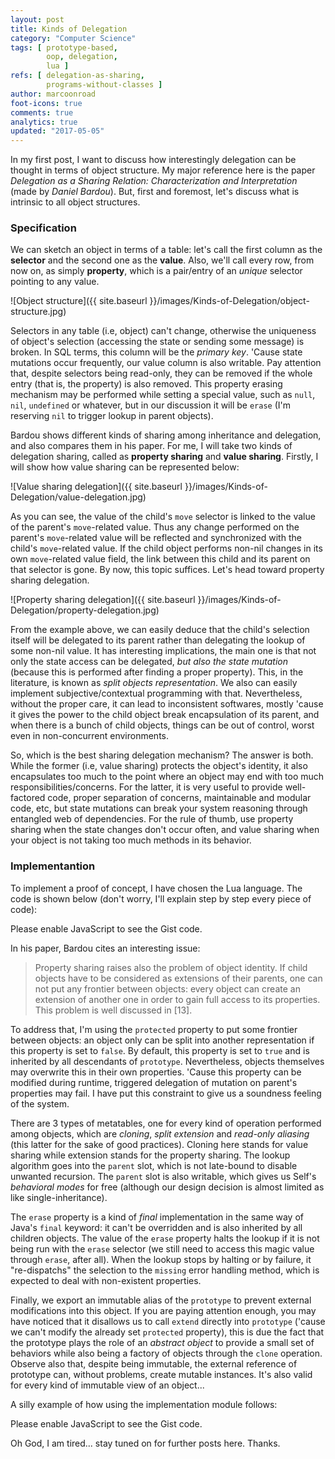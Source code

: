 ```yaml
---
layout: post
title: Kinds of Delegation
category: "Computer Science"
tags: [ prototype-based,
        oop, delegation,
        lua ]
refs: [ delegation-as-sharing,
        programs-without-classes ]
author: marcoonroad
foot-icons: true
comments: true
analytics: true
updated: "2017-05-05"
---
```


  In my first post, I want to discuss how interestingly delegation can be thought in terms of object structure. My major
reference here is the paper _Delegation as a Sharing Relation: Characterization and Interpretation_ (made by
_Daniel Bardou_). But, first and foremost, let's discuss what is intrinsic to all object structures.

<a name="specification"> </a>

### Specification

  We can sketch an object in terms of a table: let's call the first column as the **selector** and the second one as
the **value**. Also, we'll call every row, from now on, as simply **property**, which is a pair/entry of an
_unique_ selector pointing to any value.

![Object structure]({{ site.baseurl }}/images/Kinds-of-Delegation/object-structure.jpg)

  Selectors in any table (i.e, object) can't change, otherwise the uniqueness of object's selection (accessing the
state or sending some message) is broken. In SQL terms, this column will be the _primary key_. 'Cause state mutations
occur frequently, our value column is also writable. Pay attention that, despite selectors being read-only, they can be
removed if the whole entry (that is, the property) is also removed. This property erasing mechanism may be performed
while setting a special value, such as `null`, `nil`, `undefined` or whatever, but in our discussion it will be
`erase` (I'm reserving `nil` to trigger lookup in parent objects).

  Bardou shows different kinds of sharing among inheritance and delegation, and also compares them in his paper. For
me, I will take two kinds of delegation sharing, called as **property sharing** and **value sharing**. Firstly, I
will show how value sharing can be represented below:

![Value sharing delegation]({{ site.baseurl }}/images/Kinds-of-Delegation/value-delegation.jpg)

  As you can see, the value of the child's `move` selector is linked to the value of the parent's `move`-related
value. Thus any change performed on the parent's `move`-related value will be reflected and synchronized with the
child's `move`-related value. If the child object performs non-nil changes in its own `move`-related value field, the
link between this child and its parent on that selector is gone. By now, this topic suffices. Let's head toward
property sharing delegation.

![Property sharing delegation]({{ site.baseurl }}/images/Kinds-of-Delegation/property-delegation.jpg)

  From the example above, we can easily deduce that the child's selection itself will be delegated to its parent
rather than delegating the lookup of some non-nil value. It has interesting implications, the main one is that not
only the state access can be delegated, _but also the state mutation_ (because this is performed after finding a
proper property). This, in the literature, is known as _split objects representation_. We also can easily implement
subjective/contextual programming with that. Nevertheless, without the proper care, it can lead to inconsistent
softwares, mostly 'cause it gives the power to the child object break encapsulation of its parent, and when there
is a bunch of child objects, things can be out of control, worst even in non-concurrent environments.

  So, which is the best sharing delegation mechanism? The answer is both. While the former (i.e, value sharing) protects
the object's identity, it also encapsulates too much to the point where an object may end with too much
responsibilities/concerns. For the latter, it is very useful to provide well-factored code, proper separation of
concerns, maintainable and modular code, etc, but state mutations can break your system reasoning through entangled
web of dependencies. For the rule of thumb, use property sharing when the state changes don't occur often, and value
sharing when your object is not taking too much methods in its behavior.

<a name="implementation"> </a>

### Implementantion

  To implement a proof of concept, I have chosen the Lua language. The code is shown below (don't worry, I'll explain
step by step every piece of code):

<script src="https://gist.github.com/marcoonroad/ac3d7f6c7bf4141e2bbaf26e3c54d8b7.js"> </script>
<noscript>Please enable JavaScript to see the Gist code.</noscript>

  In his paper, Bardou cites an interesting issue:

> Property sharing raises also the problem of object identity. If child objects have to be considered as
> extensions of their parents, one can not put any frontier between objects: every object can create an
> extension of another one in order to gain full access to its properties. This problem is well discussed
> in [13].

  To address that, I'm using the `protected` property to put some frontier between objects: an object only can
be split into another representation if this property is set to `false`. By default, this property is set to
`true` and is inherited by all descendants of `prototype`. Nevertheless, objects themselves may overwrite this
in their own properties. 'Cause this property can be modified during runtime, triggered delegation of mutation
on parent's properties may fail. I have put this constraint to give us a soundness feeling of the system.

  There are 3 types of metatables, one for every kind of operation performed among objects, which are _cloning_,
_split extension_ and _read-only aliasing_ (this latter for the sake of good practices). Cloning here stands for
value sharing while extension stands for the property sharing. The lookup algorithm goes into the `parent` slot,
which is not late-bound to disable unwanted recursion. The `parent` slot is also writable, which gives us Self's
_behavioral modes_ for free (although our design decision is almost limited as like single-inheritance).

  The `erase` property is a kind of _final_ implementation in the same way of Java's `final` keyword: it can't be
overridden and is also inherited by all children objects. The value of the `erase` property halts the lookup if
it is not being run with the `erase` selector (we still need to access this magic value through `erase`, after
all). When the lookup stops by halting or by failure, it "re-dispatchs" the selection to the `missing` error handling
method, which is expected to deal with non-existent properties.

  Finally, we export an immutable alias of the `prototype` to prevent external modifications into this object. If you
are paying attention enough, you may have noticed that it disallows us to call `extend` directly into `prototype`
('cause we can't modify the already set `protected` property), this is due the fact that the prototype plays the role of an
_abstract object_ to provide a small set of behaviors while also being a factory of objects through the `clone`
operation. Observe also that, despite being immutable, the external reference of prototype can, without problems,
create mutable instances. It's also valid for every kind of immutable
view of an object...

  A silly example of how using the implementation module follows:

<script src="https://gist.github.com/marcoonroad/621c1f796eac120a00b3d5248dc47478.js"></script>
<noscript>Please enable JavaScript to see the Gist code.</noscript>

  Oh God, I am tired... stay tuned on for further posts here. Thanks.
